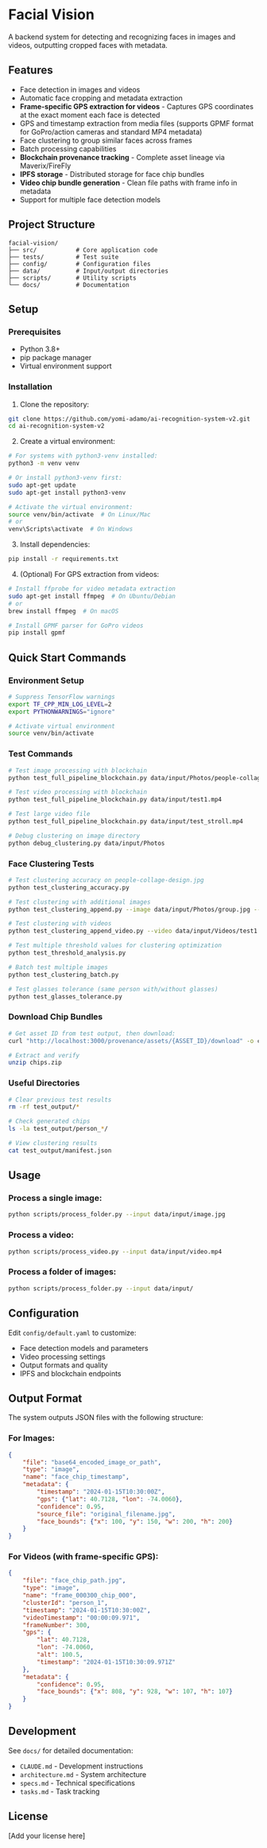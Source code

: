 # Facial Vision

A backend system for detecting and recognizing faces in images and videos, outputting cropped faces with metadata.

## Features

- Face detection in images and videos
- Automatic face cropping and metadata extraction
- **Frame-specific GPS extraction for videos** - Captures GPS coordinates at the exact moment each face is detected
- GPS and timestamp extraction from media files (supports GPMF format for GoPro/action cameras and standard MP4 metadata)
- Face clustering to group similar faces across frames
- Batch processing capabilities
- **Blockchain provenance tracking** - Complete asset lineage via Maverix/FireFly
- **IPFS storage** - Distributed storage for face chip bundles
- **Video chip bundle generation** - Clean file paths with frame info in metadata
- Support for multiple face detection models

## Project Structure

```
facial-vision/
├── src/           # Core application code
├── tests/         # Test suite
├── config/        # Configuration files
├── data/          # Input/output directories
├── scripts/       # Utility scripts
└── docs/          # Documentation
```

## Setup

### Prerequisites

- Python 3.8+
- pip package manager
- Virtual environment support

### Installation

1. Clone the repository:
```bash
git clone https://github.com/yomi-adamo/ai-recognition-system-v2.git
cd ai-recognition-system-v2
```

2. Create a virtual environment:
```bash
# For systems with python3-venv installed:
python3 -m venv venv

# Or install python3-venv first:
sudo apt-get update
sudo apt-get install python3-venv

# Activate the virtual environment:
source venv/bin/activate  # On Linux/Mac
# or
venv\Scripts\activate  # On Windows
```

3. Install dependencies:
```bash
pip install -r requirements.txt
```

4. (Optional) For GPS extraction from videos:
```bash
# Install ffprobe for video metadata extraction
sudo apt-get install ffmpeg  # On Ubuntu/Debian
# or
brew install ffmpeg  # On macOS

# Install GPMF parser for GoPro videos
pip install gpmf
```

## Quick Start Commands

### Environment Setup
```bash
# Suppress TensorFlow warnings
export TF_CPP_MIN_LOG_LEVEL=2
export PYTHONWARNINGS="ignore"

# Activate virtual environment
source venv/bin/activate
```

### Test Commands
```bash
# Test image processing with blockchain
python test_full_pipeline_blockchain.py data/input/Photos/people-collage-design.jpg

# Test video processing with blockchain  
python test_full_pipeline_blockchain.py data/input/test1.mp4

# Test large video file
python test_full_pipeline_blockchain.py data/input/test_stroll.mp4

# Debug clustering on image directory
python debug_clustering.py data/input/Photos
```

### Face Clustering Tests
```bash
# Test clustering accuracy on people-collage-design.jpg
python test_clustering_accuracy.py

# Test clustering with additional images
python test_clustering_append.py --image data/input/Photos/group.jpg --test-dir threshold_test_0.95

# Test clustering with videos
python test_clustering_append_video.py --video data/input/Videos/test1.mp4 --test-dir threshold_test_0.95

# Test multiple threshold values for clustering optimization
python test_threshold_analysis.py

# Batch test multiple images
python test_clustering_batch.py

# Test glasses tolerance (same person with/without glasses)
python test_glasses_tolerance.py
```

### Download Chip Bundles
```bash
# Get asset ID from test output, then download:
curl "http://localhost:3000/provenance/assets/{ASSET_ID}/download" -o chips.zip

# Extract and verify
unzip chips.zip
```

### Useful Directories
```bash
# Clear previous test results  
rm -rf test_output/*

# Check generated chips
ls -la test_output/person_*/

# View clustering results
cat test_output/manifest.json
```

## Usage

### Process a single image:
```bash
python scripts/process_folder.py --input data/input/image.jpg
```

### Process a video:
```bash
python scripts/process_video.py --input data/input/video.mp4
```

### Process a folder of images:
```bash
python scripts/process_folder.py --input data/input/
```

## Configuration

Edit `config/default.yaml` to customize:
- Face detection models and parameters
- Video processing settings
- Output formats and quality
- IPFS and blockchain endpoints

## Output Format

The system outputs JSON files with the following structure:

### For Images:
```json
{
    "file": "base64_encoded_image_or_path",
    "type": "image",
    "name": "face_chip_timestamp",
    "metadata": {
        "timestamp": "2024-01-15T10:30:00Z",
        "gps": {"lat": 40.7128, "lon": -74.0060},
        "confidence": 0.95,
        "source_file": "original_filename.jpg",
        "face_bounds": {"x": 100, "y": 150, "w": 200, "h": 200}
    }
}
```

### For Videos (with frame-specific GPS):
```json
{
    "file": "face_chip_path.jpg",
    "type": "image",
    "name": "frame_000300_chip_000",
    "clusterId": "person_1",
    "timestamp": "2024-01-15T10:30:00Z",
    "videoTimestamp": "00:00:09.971",
    "frameNumber": 300,
    "gps": {
        "lat": 40.7128,
        "lon": -74.0060,
        "alt": 100.5,
        "timestamp": "2024-01-15T10:30:09.971Z"
    },
    "metadata": {
        "confidence": 0.95,
        "face_bounds": {"x": 808, "y": 928, "w": 107, "h": 107}
    }
}
```

## Development

See `docs/` for detailed documentation:
- `CLAUDE.md` - Development instructions
- `architecture.md` - System architecture
- `specs.md` - Technical specifications
- `tasks.md` - Task tracking

## License

[Add your license here]
